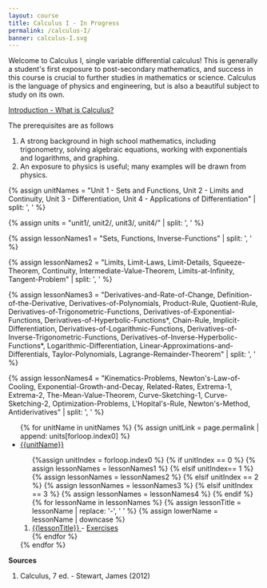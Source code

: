 ```yaml
---
layout: course
title: Calculus I - In Progress
permalink: /calculus-I/
banner: calculus-I.svg
---
```


Welcome to Calculus I, single variable differential calculus! This is generally a student's first exposure to post-secondary mathematics, and success in this course is crucial to further studies in mathematics or science. Calculus is the language of physics and engineering, but is also a beautiful subject to study on its own. 

<a class="page-link" href="/calculus-I/introduction"> Introduction - What is Calculus? </a>

The prerequisites are as follows
1. A strong background in high school mathematics, including trigonometry, solving algebraic equations, working with exponentials and logarithms, and graphing.
2. An exposure to physics is useful; many examples will be drawn from physics. 

{% assign unitNames = "Unit 1 - Sets and Functions, Unit 2 - Limits and Continuity, Unit 3 - Differentiation, Unit 4 - Applications of Differentiation" | split: ', ' %}

{% assign units = "unit1/, unit2/, unit3/, unit4/" | split: ', ' %}

{% assign lessonNames1 = "Sets, Functions, Inverse-Functions" | split: ', ' %}

{% assign lessonNames2 = "Limits, Limit-Laws, Limit-Details, Squeeze-Theorem, Continuity, Intermediate-Value-Theorem, Limits-at-Infinity, Tangent-Problem" | split: ', ' %}

{% assign lessonNames3 = "Derivatives-and-Rate-of-Change, Definition-of-the-Derivative, Derivatives-of-Polynomials, Product-Rule, Quotient-Rule, Derivatives-of-Trigonometric-Functions, Derivatives-of-Exponential-Functions, Derivatives-of-Hyperbolic-Functions*, Chain-Rule, Implicit-Differentiation, Derivatives-of-Logarithmic-Functions, Derivatives-of-Inverse-Trigonometric-Functions, Derivatives-of-Inverse-Hyperbolic-Functions*, Logarithmic-Differentiation, Linear-Approximations-and-Differentials, Taylor-Polynomials, Lagrange-Remainder-Theorem" | split: ', ' %}

{% assign lessonNames4 = "Kinematics-Problems, Newton's-Law-of-Cooling, Exponential-Growth-and-Decay, Related-Rates, Extrema-1, Extrema-2, The-Mean-Value-Theorem, Curve-Sketching-1, Curve-Sketching-2, Optimization-Problems, L'Hopital's-Rule, Newton's-Method, Antiderivatives" | split: ', ' %}

<ul>
{% for unitName in unitNames %}
{% assign unitLink = page.permalink | append: units[forloop.index0] %}
<li>  <a class="page-link" href="{{unitLink}}"> {{unitName}} </a> </li>
<ol> {%assign unitIndex = forloop.index0 %}
{% if unitIndex == 0 %} {% assign lessonNames = lessonNames1 %}
{% elsif unitIndex== 1 %}  {% assign lessonNames = lessonNames2 %}
{% elsif unitIndex == 2 %}  {% assign lessonNames = lessonNames3 %}
{% elsif unitIndex == 3 %}  {% assign lessonNames = lessonNames4 %}
{% endif %}
{% for lessonName in lessonNames %}
{% assign lessonTitle = lessonName | replace:  '-', ' ' %}
{% assign lowerName = lessonName | downcase %}
<li> <a class = "page-link" href = "{{ lowerName | prepend: units[unitIndex] | prepend: current_page.permalink }}"> {{lessonTitle}} </a> - <a class = "page-link" href = "{{ lowerName | prepend: units[unitIndex] | prepend: current_page.permalink | append: "-exercises" }}"> Exercises </a> </li>
{% endfor %}
</ol>
{% endfor %}
</ul>

**Sources**

1. Calculus, 7 ed. - Stewart, James (2012)
